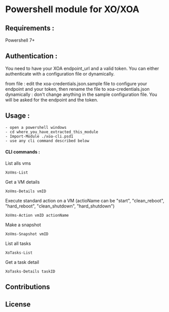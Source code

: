 # Powershell module for XO/XOA

## Requirements :
Powershell 7+

## Authentication :
You need to have your XOA endpoint_url and a valid token. You can either authenticate with a configuration file or dynamically.

from file : edit the xoa-credentials.json.sample file to configure your endpoint and your token, then rename the file to xoa-credentials.json
dynamically : don't change anything in the sample configuration file. You will be asked for the endpoint and the token. 

## Usage :
```
- open a powershell windows
- cd where_you_have_extracted_this_module
- Import-Module ./xoa-cli.psd1
- use any cli command described below 
```

#### CLI commands : 

List alls vms 

```pwsh
XoVms-List 
```

Get a VM details

```pwsh
XoVms-Details vmID 
```
Execute standard action on a VM (actioName can be "start", "clean_reboot", "hard_reboot", "clean_shutdown", "hard_shutdown") 

```pwsh
XoVms-Action vmID actionName 
```

Make a snapshot

```pwsh
XoVms-Snapshot vmID
```

List all tasks

```pwsh
XoTasks-List
```

Get a task detail

```pwsh
XoTasks-Details taskID
```
 
## Contributions

## License